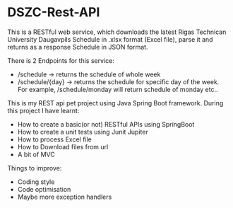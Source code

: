 # DSZC-Rest-API
This is a RESTful web service, which downloads the latest Rigas Technican University Daugavpils Schedule in .xlsx format (Excel file),
parse it and returns as a response Schedule in JSON format.

<bold>There is 2 Endpoints for this service:</bold></br>
<ul>
  <li>/schedule -> returns the schedule of whole week</li>
  <li>/schedule/{day} -> returns the schedule for specific day of the week. For example, /schedule/monday will return schedule of monday etc..</li>
</ul>
  
This is my REST api pet project using Java Spring Boot framework.
<bold>During this project I have learnt:</bold>
<ul>
  <li>How to create a basic(or not) RESTful APIs using SpringBoot</li>
  <li>How to create a unit tests using Junit Jupiter</li>
  <li>How to process Excel file</li>
  <li>How to Download files from url</li>
  <li>A bit of MVC</li>
</ul>

<bold>Things to improve:</bold>
<ul>
  <li>Coding style</li>
  <li>Code optimisation</li>
  <li>Maybe more exception handlers</li>
</ul>
  
  
